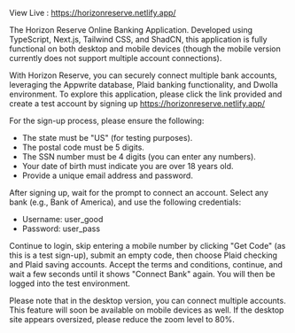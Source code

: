 View Live : https://horizonreserve.netlify.app/

The Horizon Reserve Online Banking Application. Developed using TypeScript, Next.js, Tailwind CSS, and ShadCN, this application is fully functional on both desktop and mobile devices (though the mobile version currently does not support multiple account connections).

With Horizon Reserve, you can securely connect multiple bank accounts, leveraging the Appwrite database, Plaid banking functionality, and Dwolla environment. To explore this application, please click the link provided and create a test account by signing up https://horizonreserve.netlify.app/

For the sign-up process, please ensure the following:

- The state must be "US" (for testing purposes).
- The postal code must be 5 digits.
- The SSN number must be 4 digits (you can enter any numbers).
- Your date of birth must indicate you are over 18 years old.
- Provide a unique email address and password.

After signing up, wait for the prompt to connect an account. Select any bank (e.g., Bank of America), and use the following credentials:

- Username: user_good
- Password: user_pass

Continue to login, skip entering a mobile number by clicking "Get Code" (as this is a test sign-up), submit an empty code, then choose Plaid checking and Plaid saving accounts. Accept the terms and conditions, continue, and wait a few seconds until it shows "Connect Bank" again. You will then be logged into the test environment.

Please note that in the desktop version, you can connect multiple accounts. This feature will soon be available on mobile devices as well. If the desktop site appears oversized, please reduce the zoom level to 80%.
